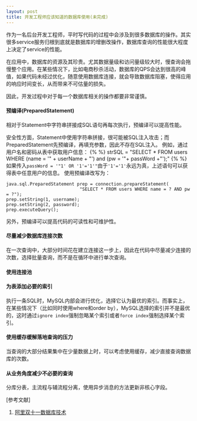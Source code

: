 ```yaml
---
layout: post
title: 开发工程师应该知道的数据库使用(未完成)
---
```


作为一名后台开发工程师，平时写代码的过程中会涉及到很多数据库的操作。其实很多service服务归根到底就是数据库的增删改操作，数据库查询的性能很大程度上决定了service的性能。

在应用中，数据库的资源及其珍贵。尤其数据量级和访问量级较大时，慢查询会拖慢整个应用。在某些情况下，比如电商秒杀活动，数据库的QPS会达到很高的峰值，如果代码未经过优化，随意使用数据库连接，就会导致数据库阻塞，使得应用的响应时间变长，从而带来不可估量的损失。

因此，开发过程中对于每一个数据库相关的操作都要非常谨慎。

#### 预编译(PreparedStatement)

相对于Statement中字符串拼接成SQL语句再每次执行，预编译可以提高性能。



安全性方面，Statement中使用字符串拼接，很可能被SQL注入攻击；而PreparedStatement先预编译，再填充参数，因此不存在SQL注入。
例如，通过用户名和密码从表中获取用户信息：
{% %}
	strSQL = "SELECT * FROM users WHERE (name = '" + userName + "') and (pw = '"+ passWord +"');"
{% %}
如果传入`passWord = '"1' OR '1'='1'"`由于`'1'='1'`永远为真，上述语句可以获得表中任意用户的信息。
使用预编译改写为：

	java.sql.PreparedStatement prep = connection.prepareStatement(
               	 				"SELECT * FROM users WHERE name = ? AND pw = ?");
	prep.setString(1, username);
	prep.setString(2, password);
	prep.executeQuery();

另外，预编译可以提高代码的可读性和可维护性。


#### 尽量减少数据库连接次数

在一次查询中，大部分时间花在建立连接这一步上，因此在代码中尽量减少连接的次数，选择批量查询，而不是在循环中进行单次查询。


#### 使用连接池



#### 为表添加必要的索引

执行一条SQL时，MySQL内部会进行优化，选择它认为最优的索引。而事实上，在某些情况下（比如同时使用where和order by），MySQL选择的索引并不是最优的，这时通过`ignore index`强制忽略某个索引或者`force index`强制选择某个索引。


#### 使用缓存缓解落地查询的压力

当查询的大部分结果集中在少量数据上时，可以考虑使用缓存，减少直接查询数据库的次数。

#### 从业务角度减少不必要的查询

分库分表，主流程与辅流程分离，使用异步消息的方法更新非核心字段。


[参考文献]

1. [阿里双十一数据库技术](http://www.hellodb.net/2014/02/taobao_1111_database.html)